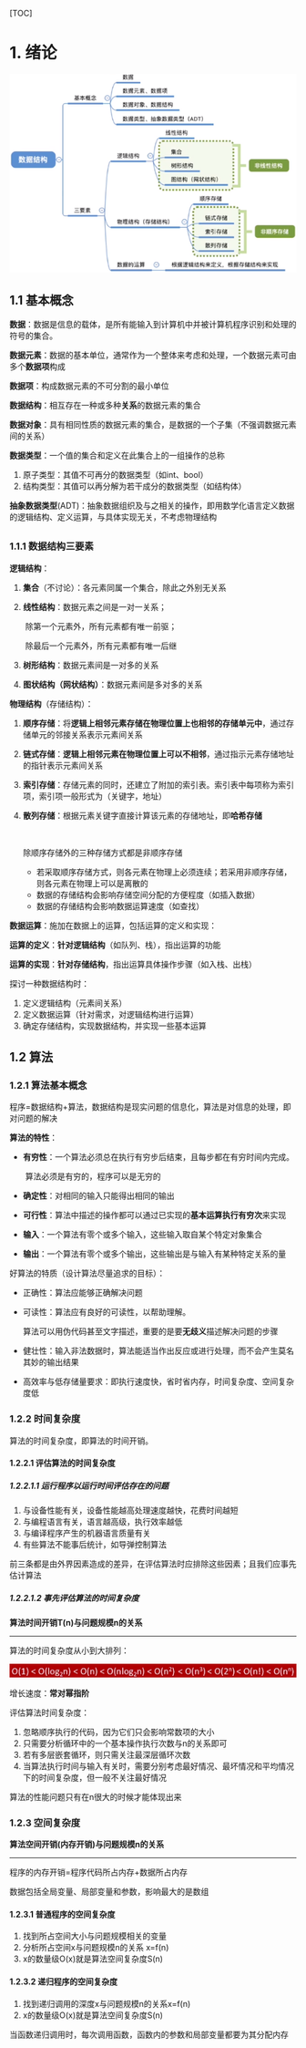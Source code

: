 [TOC]

# 1.	绪论

![image-20210411152623526](Image/image-20210411152623526.png)

## 1.1	基本概念

**数据**：数据是信息的载体，是所有能输入到计算机中并被计算机程序识别和处理的符号的集合。



**数据元素**：数据的基本单位，通常作为一个整体来考虑和处理，一个数据元素可由多个**数据项**构成

**数据项**：构成数据元素的不可分割的最小单位



**数据结构**：相互存在一种或多种**关系**的数据元素的集合

**数据对象**：具有相同性质的数据元素的集合，是数据的一个子集（不强调数据元素间的关系）



**数据类型**：一个值的集合和定义在此集合上的一组操作的总称

1. 原子类型：其值不可再分的数据类型（如int、bool）
2. 结构类型：其值可以再分解为若干成分的数据类型（如结构体）

**抽象数据类型**(ADT)：抽象数据组织及与之相关的操作，即用数学化语言定义数据的逻辑结构、定义运算，与具体实现无关，不考虑物理结构

## 

### 1.1.1	数据结构三要素

**逻辑结构**：

1. **集合**（不讨论）：各元素同属一个集合，除此之外别无关系

2. **线性结构**：数据元素之间是一对一关系；

	​					除第一个元素外，所有元素都有唯一前驱；

	​					除最后一个元素外，所有元素都有唯一后继

3. **树形结构**：数据元素间是一对多的关系

4. **图状结构（网状结构）**：数据元素间是多对多的关系



**物理结构**（存储结构）：

1. **顺序存储**：将**逻辑上相邻元素存储在物理位置上也相邻的存储单元中**，通过存储单元的邻接关系表示元素间关系

2. **链式存储**：**逻辑上相邻元素在物理位置上可以不相邻**，通过指示元素存储地址的指针表示元素间关系

3. **索引存储**：存储元素的同时，还建立了附加的索引表。索引表中每项称为索引项，索引项一般形式为（关键字，地址）

4. **散列存储**：根据元素关键字直接计算该元素的存储地址，即**哈希存储**

	​	

	除顺序存储外的三种存储方式都是非顺序存储

	- 若采取顺序存储方式，则各元素在物理上必须连续；若采用非顺序存储，则各元素在物理上可以是离散的
	- 数据的存储结构会影响存储空间分配的方便程度（如插入数据）
	- 数据的存储结构会影响数据运算速度（如查找）



**数据运算**：施加在数据上的运算，包括运算的定义和实现：

**运算的定义**：**针对逻辑结构**（如队列、栈），指出运算的功能

**运算的实现**：**针对存储结构**，指出运算具体操作步骤（如入栈、出栈）



探讨一种数据结构时：

1. 定义逻辑结构（元素间关系）
2. 定义数据运算（针对需求，对逻辑结构进行运算）
3. 确定存储结构，实现数据结构，并实现一些基本运算



## 1.2	算法

### 1.2.1	算法基本概念

程序=数据结构+算法，数据结构是现实问题的信息化，算法是对信息的处理，即对问题的解决

**算法的特性**：

- **有穷性**：一个算法必须总在执行有穷步后结束，且每步都在有穷时间内完成。

	​	算法必须是有穷的，程序可以是无穷的

- **确定性**：对相同的输入只能得出相同的输出
- **可行性**：算法中描述的操作都可以通过已实现的**基本运算执行有穷次**来实现
- **输入**：一个算法有零个或多个输入，这些输入取自某个特定对象集合
- **输出**：一个算法有零个或多个输出，这些输出是与输入有某种特定关系的量

好算法的特质（设计算法尽量追求的目标）：

- 正确性：算法应能够正确解决问题

- 可读性：算法应有良好的可读性，以帮助理解。

	​	算法可以用伪代码甚至文字描述，重要的是要**无歧义**描述解决问题的步骤

- 健壮性：输入非法数据时，算法能适当作出反应或进行处理，而不会产生莫名其妙的输出结果

- 高效率与低存储量要求：即执行速度快，省时省内存，时间复杂度、空间复杂度低



### 1.2.2	时间复杂度

算法的时间复杂度，即算法的时间开销。

#### 1.2.2.1	评估算法的时间复杂度

##### 1.2.2.1.1	运行程序以运行时间评估存在的问题

1. 与设备性能有关，设备性能越高处理速度越快，花费时间越短
2. 与编程语言有关，语言越高级，执行效率越低
3. 与编译程序产生的机器语言质量有关
4. 有些算法不能事后统计，如导弹控制算法

前三条都是由外界因素造成的差异，在评估算法时应排除这些因素；且我们应事先估计算法



##### 1.2.2.1.2	事先评估算法的时间复杂度

**算法时间开销T(n)与问题规模n的关系**

****

算法的时间复杂度从小到大排列：

![image-20210411172203271](Image/image-20210411172203271.png)

增长速度：**常对幂指阶**

评估算法时间复杂度：

1. 忽略顺序执行的代码，因为它们只会影响常数项的大小
2. 只需要分析循环中的一个基本操作执行次数与n的关系即可
3. 若有多层嵌套循环，则只需关注最深层循环次数
4. 当算法执行时间与输入有关时，需要分别考虑最好情况、最坏情况和平均情况下的时间复杂度，但一般不关注最好情况

算法的性能问题只有在n很大的时候才能体现出来



### 1.2.3	空间复杂度

**算法空间开销(内存开销)与问题规模n的关系**

------

程序的内存开销=程序代码所占内存+数据所占内存

数据包括全局变量、局部变量和参数，影响最大的是数组

#### 1.2.3.1	普通程序的空间复杂度

1. 找到所占空间大小与问题规模相关的变量
2. 分析所占空间x与问题规模n的关系 x=f(n)
3. x的数量级O(x)就是算法空间复杂度S(n)



#### 1.2.3.2	递归程序的空间复杂度

1. 找到递归调用的深度x与问题规模n的关系x=f(n)
2. x的数量级O(x)就是算法空间复杂度S(n)

当函数递归调用时，每次调用函数，函数内的参数和局部变量都要为其分配内存

